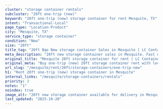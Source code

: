 ```yaml
---
cluster: "storage container rentals"
subcluster: "20ft one-trip (new)"
keyword: "20ft one-trip (new) storage container for rent Mesquite, TX"
intent: "Transactional-Local"
page_type: "Location-Product"
city: "Mesquite, TX"
service_type: "storage container"
condition: "New"
size: "20ft"
title_tag: "20ft Bqo New storage container Sales in Mesquite | LC Container"
meta_description: "20ft new storage container sales in Mesquite. Fast delivery, competitive pricing. Serving storage containers area. Quote ID: 9WR. Call (214) 524-4168 for your free quote today."
original_title: "Mesquite 20ft storage container for rent | LC Container"
original_meta: "Buy one-trip (new) 20ft storage container rent with local delivery in Mesquite, TX. LC Container — local Since 2003. Request a fast quote today."
url_slug: "/mesquite/rent/20ft/storage-containers/one-trip-new"
h1: "Rent 20ft one-trip (new) storage container in Mesquite"
internal_links: "/mesquite/storage-containers/rentals"
priority: 3
notes: "1"
noindex: true
image_alt: "20ft new storage container available for delivery in Mesquite"
last_updated: "2025-10-20"
---
```


<!-- TODO: Add unique city/inventory copy, images, and internal links here. -->
